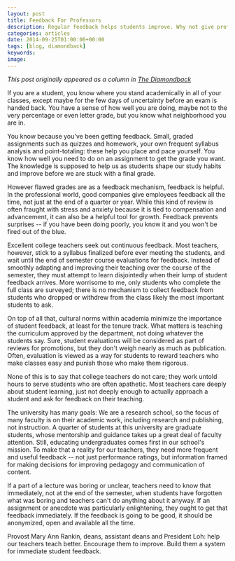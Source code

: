 ```yaml
---
layout: post
title: Feedback For Professors
description: Regular feedback helps students improve. Why not give professors the same feedback?
categories: articles
date: 2014-09-25T01:00:00+00:00
tags: [blog, diamondback]
keywords:
image:
---
```

*This post originally appeared as a column in [The Diamondback](http://www.diamondbackonline.com/opinion/article_a913f948-5a48-11e4-8407-0017a43b2370.html)*

If you are a student, you know where you stand academically in all of your classes, except maybe for the few days of uncertainty before an exam is handed back. You have a sense of how well you are doing, maybe not to the very percentage or even letter grade, but you know what neighborhood you are in.

You know because you've been getting feedback. Small, graded assignments such as quizzes and homework, your own frequent syllabus analysis and point-totaling: these help you place and pace yourself. You know how well you need to do on an assignment to get the grade you want. The knowledge is supposed to help us as students shape our study habits and improve before we are stuck with a final grade.

However flawed grades are as a feedback mechanism, feedback is helpful. In the professional world, good companies give employees feedback all the time, not just at the end of a quarter or year. While this kind of review is often fraught with stress and anxiety because it is tied to compensation and advancement, it can also be a helpful tool for growth. Feedback prevents surprises -- if you have been doing poorly, you know it and you won't be fired out of the blue.

Excellent college teachers seek out continuous feedback. Most teachers, however, stick to a syllabus finalized before ever meeting the students, and wait until the end of semester course evaluations for feedback. Instead of smoothly adapting and improving their teaching over the course of the semester, they must attempt to learn disjointedly when their lump of student feedback arrives. More worrisome to me, only students who complete the full class are surveyed; there is no mechanism to collect feedback from students who dropped or withdrew from the class likely the most important students to ask.

On top of all that, cultural norms within academia minimize the importance of student feedback, at least for the tenure track. What matters is teaching the curriculum approved by the department, not doing whatever the students say. Sure, student evaluations will be considered as part of reviews for promotions, but they don't weigh nearly as much as publication. Often, evaluation is viewed as a way for students to reward teachers who make classes easy and punish those who make them rigorous.

None of this is to say that college teachers do not care; they work untold hours to serve students who are often apathetic. Most teachers care deeply about student learning, just not deeply enough to actually approach a student and ask for feedback on their teaching.

The university has many goals: We are a research school, so the focus of many faculty is on their academic work, including research and publishing, not instruction. A quarter of students at this university are graduate students, whose mentorship and guidance takes up a great deal of faculty attention. Still, educating undergraduates comes first in our school's mission. To make that a reality for our teachers, they need more frequent and useful feedback -- not just performance ratings, but information framed for making decisions for improving pedagogy and communication of content.

If a part of a lecture was boring or unclear, teachers need to know that immediately, not at the end of the semester, when students have forgotten what was boring and teachers can't do anything about it anyway. If an assignment or anecdote was particularly enlightening, they ought to get that feedback immediately. If the feedback is going to be good, it should be anonymized, open and available all the time.

Provost Mary Ann Rankin, deans, assistant deans and President Loh: help our teachers teach better. Encourage them to improve. Build them a system for immediate student feedback.